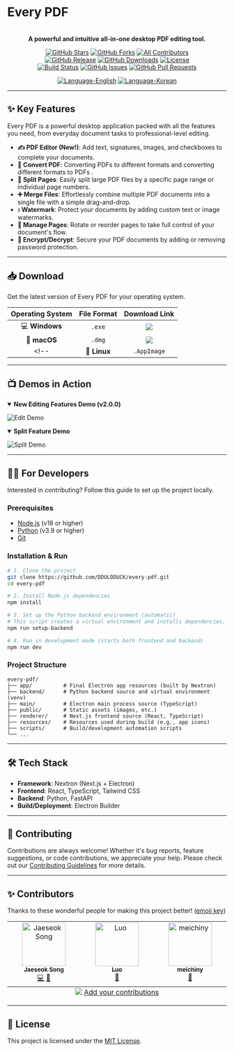# Every PDF
<p align="center">
  <!-- 프로젝트 로고를 여기에 추가할 수 있습니다. -->
  <!-- <img src="path/to/your/logo.png" alt="Every PDF Logo" width="150"> -->
  <br>
  <strong>A powerful and intuitive all-in-one desktop PDF editing tool.</strong>
</p>

<p align="center">
  <!-- 소셜 및 커뮤니티 배지 -->
  <a href="https://github.com/DDULDDUCK/every-pdf/stargazers"><img alt="GitHub Stars" src="https://img.shields.io/github/stars/DDULDDUCK/every-pdf?style=for-the-badge&logo=github&color=gold"></a>
  <a href="https://github.com/DDULDDUCK/every-pdf/network/members"><img alt="GitHub Forks" src="https://img.shields.io/github/forks/DDULDDUCK/every-pdf?style=for-the-badge&logo=github&color=blueviolet"></a>
  <a href="https://github.com/DDULDDUCK/every-pdf/graphs/contributors"><img alt="All Contributors" src="https://img.shields.io/github/all-contributors/DDULDDUCK/every-pdf?style=for-the-badge&color=orange"></a>
  <br>
  <!-- 상태 및 릴리즈 배지 -->
  <a href="https://github.com/DDULDDUCK/every-pdf/releases"><img alt="GitHub Release" src="https://img.shields.io/github/v/release/DDULDDUCK/every-pdf?style=for-the-badge&color=brightgreen"></a>
  <a href="https://github.com/DDULDDUCK/every-pdf/releases"><img alt="GitHub Downloads" src="https://img.shields.io/github/downloads/DDULDDUCK/every-pdf/total?style=for-the-badge&logo=github&color=success"></a>
  <a href="LICENSE"><img alt="License" src="https://img.shields.io/github/license/DDULDDUCK/every-pdf?style=for-the-badge&color=informational"></a>
  <br>
  <!-- 개발 활동 배지 -->
  <a href="https://github.com/DDULDDUCK/every-pdf/actions/workflows/release.yml"><img alt="Build Status" src="https://img.shields.io/github/actions/workflow/status/DDULDDUCK/every-pdf/release.yml?branch=main&style=for-the-badge&logo=githubactions"></a>
  <a href="https://github.com/DDULDDUCK/every-pdf/issues"><img alt="GitHub Issues" src="https://img.shields.io/github/issues/DDULDDUCK/every-pdf?style=for-the-badge&logo=github&color=red"></a>
  <a href="https://github.com/DDULDDUCK/every-pdf/pulls"><img alt="GitHub Pull Requests" src="https://img.shields.io/github/issues-pr/DDULDDUCK/every-pdf?style=for-the-badge&logo=github&color=yellow"></a>
</p>

<p align="center">
  <a href="./README.md"><img alt="Language-English" src="https://img.shields.io/badge/Language-English-blue?style=for-the-badge"></a>
  <a href="./README.ko.md"><img alt="Language-Korean" src="https://img.shields.io/badge/언어-한국어-blue?style=for-the-badge"></a>
</p>

---

## ✨ Key Features

Every PDF is a powerful desktop application packed with all the features you need, from everyday document tasks to professional-level editing.

*   **✍️ PDF Editor (New!)**: Add text, signatures, images, and checkboxes to complete your documents.
*   **🔄 Convert PDF**: Converting PDFs to different formats and converting different formats to PDFs .
*   **📄 Split Pages**: Easily split large PDF files by a specific page range or individual page numbers.
*   **➕ Merge Files**: Effortlessly combine multiple PDF documents into a single file with a simple drag-and-drop.
*   **💧 Watermark**: Protect your documents by adding custom text or image watermarks.
*   **🔄 Manage Pages**: Rotate or reorder pages to take full control of your document's flow.
*   **🔐 Encrypt/Decrypt**: Secure your PDF documents by adding or removing password protection.
---

## 📥 Download

Get the latest version of Every PDF for your operating system.

| Operating System | File Format | Download Link |
| :---: | :---: | :---: |
| 💻 **Windows** | `.exe` | <a href="https://github.com/DDULDDUCK/every-pdf/releases/latest"><img src="https://img.shields.io/badge/Latest_Release-Download-brightgreen?style=flat-square" /></a> |
| 🍏 **macOS** | `.dmg` | <a href="https://github.com/DDULDDUCK/every-pdf/releases/latest"><img src="https://img.shields.io/badge/Latest_Release-Download-brightgreen?style=flat-square" /></a> |
<!--| 🐧 **Linux** | `.AppImage` | <a href="https://github.com/DDULDDUCK/every-pdf/releases/latest"><img src="https://img.shields.io/badge/Latest_Release-Download-brightgreen?style=flat-square" /></a> |-->

---

## 📺 Demos in Action

<details open>
<summary><strong>New Editing Features Demo (v2.0.0)</strong></summary>

![Edit Demo](https://github.com/user-attachments/assets/e3ec427a-5a43-4d23-840b-9fbc73e1a8cb)
</details>

<details open>
<summary><strong>Split Feature Demo</strong></summary>

![Split Demo](https://github.com/user-attachments/assets/bcf83b87-b04a-436b-9e7f-f585f4c78faa)
</details>

---

## 👨‍💻 For Developers

Interested in contributing? Follow this guide to set up the project locally.

### Prerequisites

- [Node.js](https://nodejs.org/) (v18 or higher)
- [Python](https://www.python.org/) (v3.9 or higher)
- [Git](https://git-scm.com/)

### Installation & Run

```bash
# 1. Clone the project
git clone https://github.com/DDULDDUCK/every-pdf.git
cd every-pdf

# 2. Install Node.js dependencies
npm install

# 3. Set up the Python backend environment (automatic)
# This script creates a virtual environment and installs dependencies.
npm run setup-backend

# 4. Run in development mode (starts both frontend and backend)
npm run dev
```

### Project Structure
```
every-pdf/
├── app/          # Final Electron app resources (built by Nextron)
├── backend/      # Python backend source and virtual environment (venv)
├── main/         # Electron main process source (TypeScript)
├── public/       # Static assets (images, etc.)
├── renderer/     # Next.js frontend source (React, TypeScript)
├── resources/    # Resources used during build (e.g., app icons)
├── scripts/      # Build/development automation scripts
└── ...
```

---

## 🛠️ Tech Stack

-   **Framework**: Nextron (Next.js + Electron)
-   **Frontend**: React, TypeScript, Tailwind CSS
-   **Backend**: Python, FastAPI
-   **Build/Deployment**: Electron Builder

---

## 🤝 Contributing

Contributions are always welcome! Whether it's bug reports, feature suggestions, or code contributions, we appreciate your help. Please check out our [Contributing Guidelines](CONTRIBUTING.md) for more details.

---

## ✨ Contributors

Thanks to these wonderful people for making this project better! ([emoji key](https://allcontributors.org/docs/en/emoji-key))

<!-- ALL-CONTRIBUTORS-LIST:START - Do not remove or modify this section -->
<!-- prettier-ignore-start -->
<!-- markdownlint-disable -->
<table>
  <tbody>
    <tr>
      <td align="center" valign="top" width="14.28%"><a href="https://github.com/DDULDDUCK"><img src="https://avatars.githubusercontent.com/u/126528992?v=4?s=100" width="100px;" alt="Jaeseok Song"/><br /><sub><b>Jaeseok Song</b></sub></a><br /><a href="https://github.com/DDULDDUK/every-pdf/commits?author=DDULDDUCK" title="Code">💻</a> <a href="#maintenance-DDULDDUCK" title="Maintenance">🚧</a></td>
      <td align="center" valign="top" width="14.28%"><a href="https://github.com/Luo-YaFei"><img src="https://avatars.githubusercontent.com/u/37431486?v=4?s=100" width="100px;" alt="Luo"/><br /><sub><b>Luo</b></sub></a><br /><a href="https://github.com/DDULDDUK/every-pdf/issues?q=author%3ALuo-YaFei" title="Bug reports">🐛</a></td>
      <td align="center" valign="top" width="14.28%"><a href="https://github.com/meichiny"><img src="https://avatars.githubusercontent.com/u/122329360?v=4?s=100" width="100px;" alt="meichiny"/><br /><sub><b>meichiny</b></sub></a><br /><a href="#ideas-meichiny" title="Ideas, Planning, & Feedback">🤔</a></td>
    </tr>
  </tbody>
  <tfoot>
    <tr>
      <td align="center" size="13px" colspan="7">
        <img src="https://raw.githubusercontent.com/all-contributors/all-contributors-cli/1b8533af435da9854653492b1327a23a4dbd0a10/assets/logo-small.svg">
          <a href="https://all-contributors.js.org/docs/en/bot/usage">Add your contributions</a>
        </img>
      </td>
    </tr>
  </tfoot>
</table>

<!-- markdownlint-restore -->
<!-- prettier-ignore-end -->

<!-- ALL-CONTRIBUTORS-LIST:END -->

---

## 📜 License

This project is licensed under the [MIT License](LICENSE).
